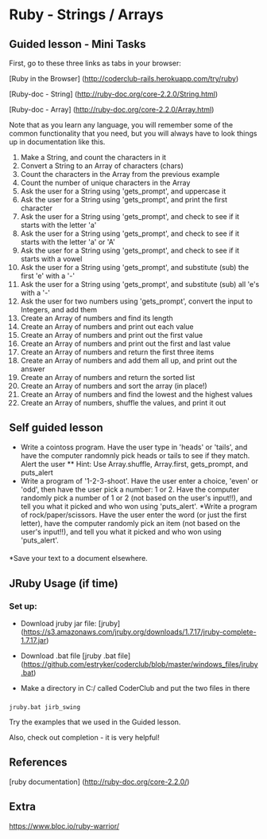 # Ruby - Strings / Arrays

## Guided lesson - Mini Tasks
First, go to these three links as tabs in your browser:

[Ruby in the Browser] (http://coderclub-rails.herokuapp.com/try/ruby)
 
[Ruby-doc - String] (http://ruby-doc.org/core-2.2.0/String.html) 

[Ruby-doc - Array] (http://ruby-doc.org/core-2.2.0/Array.html)

Note that as you learn any language, you will remember some of the common functionality that you need, 
but you will always have to look things up in documentation like this. 

1. Make a String, and count the characters in it
1. Convert a String to an Array of characters (chars)
1. Count the characters in the Array from the previous example
1. Count the number of unique characters in the Array
1. Ask the user for a String using 'gets_prompt', and uppercase it
1. Ask the user for a String using 'gets_prompt', and print the first character
1. Ask the user for a String using 'gets_prompt', and check to see if it starts with the letter 'a'
1. Ask the user for a String using 'gets_prompt', and check to see if it starts with the letter 'a' or 'A' 
1. Ask the user for a String using 'gets_prompt', and check to see if it starts with a vowel 
1. Ask the user for a String using 'gets_prompt', and substitute (sub) the first 'e' with a '-'
1. Ask the user for a String using 'gets_prompt', and substitute (sub) all 'e's with a '-'
1. Ask the user for two numbers using 'gets_prompt', convert the input to Integers, and add them
1. Create an Array of numbers and find its length
1. Create an Array of numbers and print out each value
1. Create an Array of numbers and print out the first value
1. Create an Array of numbers and print out the first and last value
1. Create an Array of numbers and return the first three items
1. Create an Array of numbers and add them all up, and print out the answer 
1. Create an Array of numbers and return the sorted list
1. Create an Array of numbers and sort the array (in place!) 
1. Create an Array of numbers and find the lowest and the highest values
1. Create an Array of numbers, shuffle the values, and print it out

## Self guided lesson
* Write a cointoss program.  Have the user type in 'heads' or 'tails', and have the computer randomnly pick heads or tails to see if they match. Alert the user
** Hint: Use Array.shuffle, Array.first, gets_prompt, and puts_alert 
* Write a program of '1-2-3-shoot'. Have the user enter a choice, 'even' or 'odd', then have the user pick a number: 1 or 2.  Have the computer randomly pick a number of 1 or 2 (not based on the user's input!!), and tell you what it picked and who won using 'puts_alert'. 
*Write a program of rock/paper/scissors. Have the user enter the word (or just the first letter), have the computer randomly pick an item (not based on the user's input!!), and tell you what it picked and who won using 'puts_alert'. 



#### 
*Save your text to a document elsewhere. 

## JRuby Usage (if time)
### Set up:
* Download jruby jar file:
[jruby] (https://s3.amazonaws.com/jruby.org/downloads/1.7.17/jruby-complete-1.7.17.jar)

* Download .bat file
[jruby .bat file] (https://github.com/estryker/coderclub/blob/master/windows_files/jruby.bat)

* Make a directory in C:/ called CoderClub and put the two files in there

### 
```
jruby.bat jirb_swing
```

Try the examples that we used in the Guided lesson. 

Also, check out <Tab> completion - it is very helpful!

## References
[ruby documentation] (http://ruby-doc.org/core-2.2.0/)

## Extra
https://www.bloc.io/ruby-warrior/

